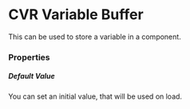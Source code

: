 # CVR Variable Buffer
This can be used to store a variable in a component.

### Properties

##### Default Value
You can set an initial value, that will be used on load.